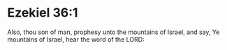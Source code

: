 # Ezekiel 36:1

Also, thou son of man, prophesy unto the mountains of Israel, and say, Ye mountains of Israel, hear the word of the LORD: